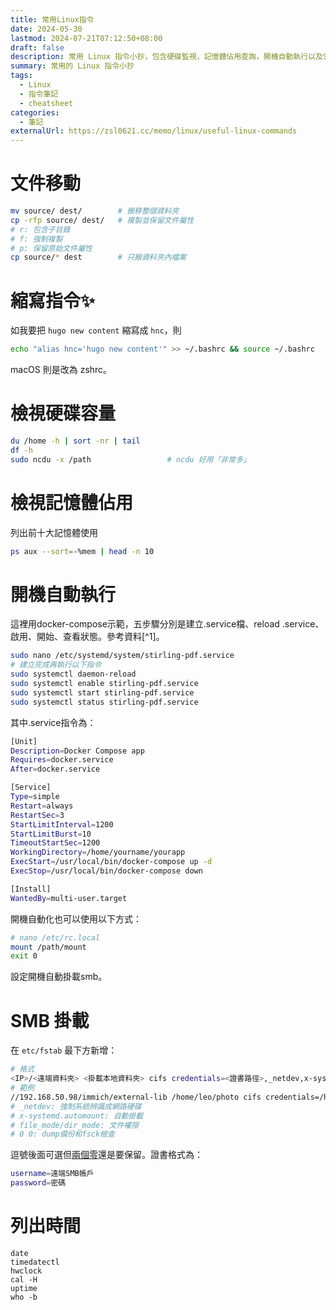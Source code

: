 ```yaml
---
title: 常用Linux指令
date: 2024-05-30
lastmod: 2024-07-21T07:12:50+08:00
draft: false
description: 常用 Linux 指令小抄，包含硬碟監視，記憶體佔用查詢，開機自動執行以及SMB掛載。
summary: 常用的 Linux 指令小抄
tags:
  - Linux
  - 指令筆記
  - cheatsheet
categories:
  - 筆記
externalUrl: https://zsl0621.cc/memo/linux/useful-linux-commands
---
```


# 文件移動

```sh
mv source/ dest/        # 搬移整個資料夾
cp -rfp source/ dest/   # 複製並保留文件屬性
# r: 包含子目錄
# f: 強制複製
# p: 保留原始文件屬性
cp source/* dest        # 只搬資料夾內檔案
```

# 縮寫指令✨

如我要把 `hugo new content` 縮寫成 `hnc`，則

```sh
echo "alias hnc='hugo new content'" >> ~/.bashrc && source ~/.bashrc
```

macOS 則是改為 zshrc。

# 檢視硬碟容量

```sh
du /home -h | sort -nr | tail
df -h
sudo ncdu -x /path                 # ncdu 好用「非常多」
```

# 檢視記憶體佔用

列出前十大記憶體使用

```sh
ps aux --sort=-%mem | head -n 10
```

# 開機自動執行

這裡用docker-compose示範，五步驟分別是建立.service檔、reload .service、啟用、開始、查看狀態。參考資料[^1]。

```sh
sudo nano /etc/systemd/system/stirling-pdf.service
# 建立完成再執行以下指令
sudo systemctl daemon-reload
sudo systemctl enable stirling-pdf.service
sudo systemctl start stirling-pdf.service
sudo systemctl status stirling-pdf.service
```

其中.service指令為：

```sh
[Unit]
Description=Docker Compose app
Requires=docker.service
After=docker.service

[Service]
Type=simple
Restart=always
RestartSec=3
StartLimitInterval=1200
StartLimitBurst=10
TimeoutStartSec=1200
WorkingDirectory=/home/yourname/yourapp
ExecStart=/usr/local/bin/docker-compose up -d
ExecStop=/usr/local/bin/docker-compose down

[Install]
WantedBy=multi-user.target
```

開機自動化也可以使用以下方式：

```sh
# nano /etc/rc.local
mount /path/mount
exit 0
```

設定開機自動掛載smb。

# SMB 掛載

在 `etc/fstab` 最下方新增：

```sh
# 格式
<IP>/<遠端資料夾> <掛載本地資料夾> cifs credentials=<證書路徑>,_netdev,x-systemd.automount,file_mode=0777,dir_mode=0777 0 0
# 範例
//192.168.50.98/immich/external-lib /home/leo/photo cifs credentials=/home/leo/.cifs,_netdev 0 0
# _netdev: 強制系統辨識成網路硬碟
# x-systemd.automount: 自動掛載
# file_mode/dir_mode: 文件權限
# 0 0: dump備份和fsck檢查
```

逗號後面可選但[兩個零](https://rain.tips/2024/02/06/%E5%AF%A6%E6%88%B0%E6%95%99%E5%AD%B8%EF%BC%9A%E5%AF%A6%E7%8F%BEubuntu%E7%92%B0%E5%A2%83%E4%B8%AD%E9%AB%98%E6%95%88%E7%9A%84%E7%A1%AC%E7%A2%9F%E5%85%B1%E4%BA%AB/)還是要保留。證書格式為：

```sh
username=遠端SMB帳戶
password=密碼
```

# 列出時間

```shell
date
timedatectl
hwclock
cal -H
uptime
who -b
```
